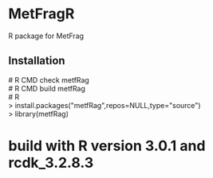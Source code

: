 MetFragR
========

R package for MetFrag

Installation
------------

\# R CMD check metfRag <br>
\# R CMD build metfRag <br>
\# R <br>
\> install.packages("metfRag",repos=NULL,type="source") <br>
\> library(metfRag) <br>

# build with R version 3.0.1 and rcdk_3.2.8.3
